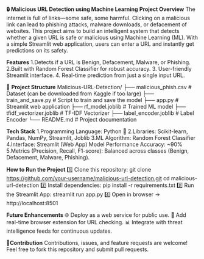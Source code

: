 **🔒 Malicious URL Detection using Machine Learning**
 **Project Overview**
The internet is full of links—some safe, some harmful. Clicking on a malicious link can lead to phishing attacks, malware downloads, or defacement of websites.
This project aims to build an intelligent system that detects whether a given URL is safe or malicious using Machine Learning (ML).
With a simple Streamlit web application, users can enter a URL and instantly get predictions on its safety.

**Features**
1.Detects if a URL is Benign, Defacement, Malware, or Phishing.
2.Built with Random Forest Classifier for robust accuracy.
3. User-friendly Streamlit interface.
4. Real-time prediction from just a single input URL.

📂 **Project Structure**
Malicious-URL-Detection/
├── malicious_phish.csv          # Dataset (can be downloaded from Kaggle if too large)
├── train_and_save.py            # Script to train and save the model
├── app.py                       # Streamlit web application
├── rf_model.joblib              # Trained ML model
├── tfidf_vectorizer.joblib      # TF-IDF Vectorizer
├── label_encoder.joblib         # Label Encoder
└── README.md                    # Project documentation

**Tech Stack**
1.Programming Language: Python 🐍
2.Libraries: Scikit-learn, Pandas, NumPy, Streamlit, Joblib
3.ML Algorithm: Random Forest Classifier
4.Interface: Streamlit (Web App)
 Model Performance
Accuracy: ~90%
5.Metrics (Precision, Recall, F1-score): Balanced across classes (Benign, Defacement, Malware, Phishing).

 **How to Run the Project**
1️⃣ Clone this repository:
git clone https://github.com/your-username/malicious-url-detection.git
cd malicious-url-detection
2️⃣ Install dependencies:
pip install -r requirements.txt
3️⃣ Run the Streamlit App:
streamlit run app.py
4️⃣ Open in browser → http://localhost:8501

 **Future Enhancements**
🌐 Deploy as a web service for public use.
🔔 Add real-time browser extension for URL checking.
📊 Integrate with threat intelligence feeds for continuous updates.

🤝**Contribution**
Contributions, issues, and feature requests are welcome!
Feel free to fork this repository and submit pull requests.
